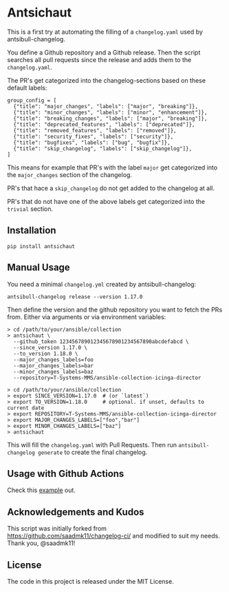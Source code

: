 # Antsichaut

This is a first try at automating the filling of a `changelog.yaml` used by antsibull-changelog.

You define a Github repository and a Github release. Then the script
searches all pull requests since the release and adds them to the `changelog.yaml`.

The PR's get categorized into the changelog-sections based on these default labels:

```
group_config = [
  {"title": "major_changes", "labels": ["major", "breaking"]},
  {"title": "minor_changes", "labels": ["minor", "enhancement"]},
  {"title": "breaking_changes", "labels": ["major", "breaking"]},
  {"title": "deprecated_features", "labels": ["deprecated"]},
  {"title": "removed_features", "labels": ["removed"]},
  {"title": "security_fixes", "labels": ["security"]},
  {"title": "bugfixes", "labels": ["bug", "bugfix"]},
  {"title": "skip_changelog", "labels": ["skip_changelog"]},
]
```

This means for example that PR's with the label `major` get categorized
into the `major_changes` section of the changelog.

PR's that hace a `skip_changelog` do not get added to the changelog at all.

PR's that do not have one of the above labels get categorized into the
`trivial` section.

## Installation

```
pip install antsichaut
```


## Manual Usage

You need a minimal `changelog.yml` created by antsibull-changelog:

```
antsibull-changelog release --version 1.17.0
```

Then define the version and the github repository you want to fetch the PRs from.
Either via arguments or via environment variables:

```
> cd /path/to/your/ansible/collection
> antsichaut \
  --github_token 123456789012345678901234567890abcdefabcd \
  --since_version 1.17.0 \
  --to_version 1.18.0 \
  --major_changes_labels=foo
  --major_changes_labels=bar
  --minor_changes_labels=baz
  --repository=T-Systems-MMS/ansible-collection-icinga-director
```

```
> cd /path/to/your/ansible/collection
> export SINCE_VERSION=1.17.0  # (or `latest`)
> export TO_VERSION=1.18.0     # optional. if unset, defaults to current date
> export REPOSITORY=T-Systems-MMS/ansible-collection-icinga-director
> export MAJOR_CHANGES_LABELS=["foo","bar"]
> export MINOR_CHANGES_LABELS=["baz"]
> antsichaut
```

This will fill the `changelog.yaml` with Pull Requests.
Then run `antsibull-changelog generate` to create the final changelog.

## Usage with Github Actions

Check this [example](https://github.com/T-Systems-MMS/ansible-collection-icinga-director/blob/21e39f00ad792a36be1373c9d8755caa8b2bc2a5/.github/workflows/release.yml) out.

## Acknowledgements and Kudos

This script was initially forked from https://github.com/saadmk11/changelog-ci/
and modified to suit my needs. Thank you, @saadmk11!

## License

The code in this project is released under the MIT License.
